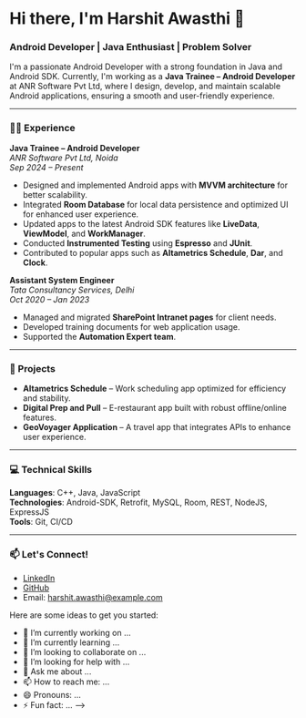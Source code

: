 # Hi there, I'm Harshit Awasthi 👋

### Android Developer | Java Enthusiast | Problem Solver

I'm a passionate Android Developer with a strong foundation in Java and Android SDK. Currently, I'm working as a **Java Trainee – Android Developer** at ANR Software Pvt Ltd, where I design, develop, and maintain scalable Android applications, ensuring a smooth and user-friendly experience.

---

### 🧑‍💻 Experience

**Java Trainee – Android Developer**  
*ANR Software Pvt Ltd, Noida*  
*Sep 2024 – Present*  
- Designed and implemented Android apps with **MVVM architecture** for better scalability.
- Integrated **Room Database** for local data persistence and optimized UI for enhanced user experience.
- Updated apps to the latest Android SDK features like **LiveData**, **ViewModel**, and **WorkManager**.
- Conducted **Instrumented Testing** using **Espresso** and **JUnit**.
- Contributed to popular apps such as **Altametrics Schedule**, **Dar**, and **Clock**.

**Assistant System Engineer**  
*Tata Consultancy Services, Delhi*  
*Oct 2020 – Jan 2023*  
- Managed and migrated **SharePoint Intranet pages** for client needs.
- Developed training documents for web application usage.
- Supported the **Automation Expert team**.

---

### 🚀 Projects

- **Altametrics Schedule** – Work scheduling app optimized for efficiency and stability.
- **Digital Prep and Pull** – E-restaurant app built with robust offline/online features.
- **GeoVoyager Application** – A travel app that integrates APIs to enhance user experience.

---

### 💻 Technical Skills

**Languages**: C++, Java, JavaScript  
**Technologies**: Android-SDK, Retrofit, MySQL, Room, REST, NodeJS, ExpressJS  
**Tools**: Git, CI/CD

---

### 📫 Let's Connect!
- [LinkedIn](#)  
- [GitHub](#)  
- Email: harshit.awasthi@example.com



Here are some ideas to get you started:

- 🔭 I’m currently working on ...
- 🌱 I’m currently learning ...
- 👯 I’m looking to collaborate on ...
- 🤔 I’m looking for help with ...
- 💬 Ask me about ...
- 📫 How to reach me: ...
- 😄 Pronouns: ...
- ⚡ Fun fact: ...
-->
